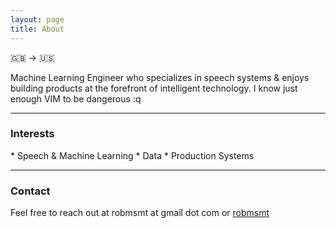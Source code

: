 ```yaml
---
layout: page
title: About
---
```


🇬🇧 -> 🇺🇸 

Machine Learning Engineer who specializes in speech systems & enjoys building products at the forefront of intelligent technology. I know just enough VIM to be dangerous :q


---

<h3>Interests</h3>
* Speech & Machine Learning
* Data
* Production Systems


---

<h3>Contact</h3>

Feel free to reach out at robmsmt at gmail dot com or [robmsmt](https://twitter.com/robmsmt)



